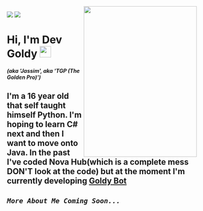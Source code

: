 <img align="right" src="https://user-images.githubusercontent.com/66202304/131413873-2b89ef0a-28c0-48d4-a6b5-78a1f28625b1.png" width="300" height="400">

![](https://img.shields.io/badge/CODE-Python-informational?style=flat&logo=python&logoColor=white&color=ffe600) ![](https://img.shields.io/badge/CODE-CSharp-informational?style=flat&logo=CSharp&logoColor=white&color=ffe600)

# Hi, I'm Dev Goldy <img src="https://raw.githubusercontent.com/MartinHeinz/MartinHeinz/master/wave.gif" width="30px">

#### *(aka 'Jassim', aka 'TGP (The Golden Pro)')*

## I'm a 16 year old that self taught himself Python. I'm hoping to learn C# next and then I want to move onto Java. In the past I've coded Nova Hub(which is a complete mess DON'T look at the code) but at the moment I'm currently developing [Goldy Bot](https://github.com/TGP-Projects/Goldy-Bot-V3)

## *`More About Me Coming Soon...`*

